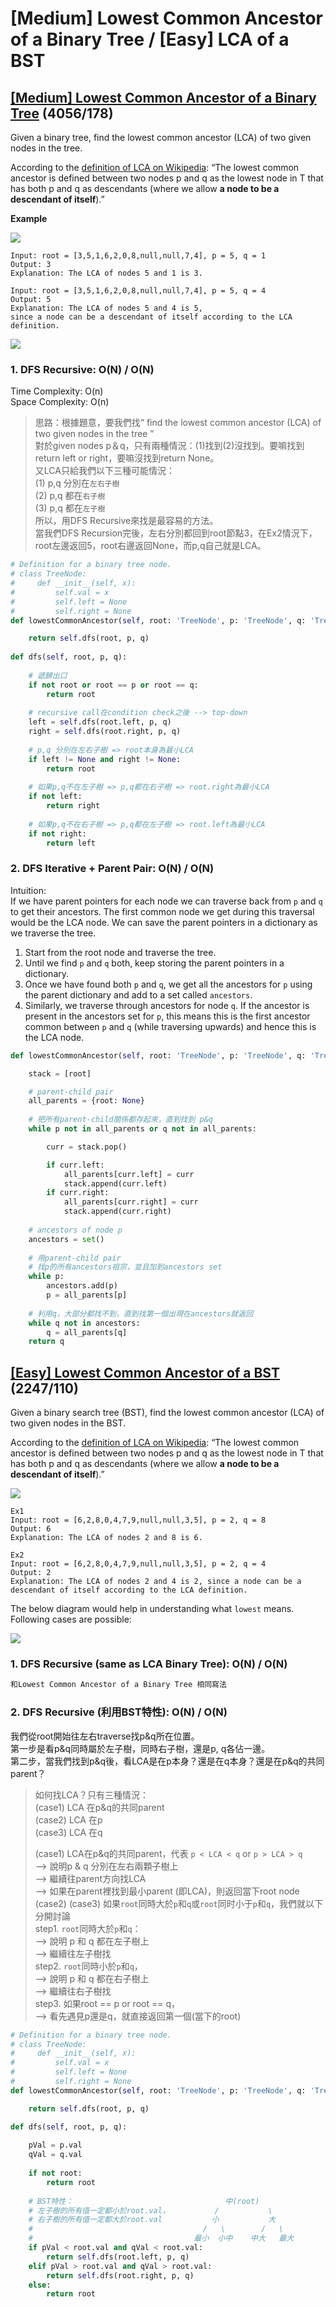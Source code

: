 # \[Medium\] Lowest Common Ancestor of a Binary Tree / \[Easy\] LCA of a BST

## [\[Medium\] Lowest Common Ancestor of a Binary Tree](https://leetcode.com/problems/lowest-common-ancestor-of-a-binary-tree/) \(4056/178\)

Given a binary tree, find the lowest common ancestor \(LCA\) of two given nodes in the tree.

According to the [definition of LCA on Wikipedia](https://en.wikipedia.org/wiki/Lowest_common_ancestor): “The lowest common ancestor is defined between two nodes p and q as the lowest node in T that has both p and q as descendants \(where we allow **a node to be a descendant of itself**\).”

**Example**

![](../../.gitbook/assets/image.png)

```text
Input: root = [3,5,1,6,2,0,8,null,null,7,4], p = 5, q = 1
Output: 3
Explanation: The LCA of nodes 5 and 1 is 3.
```

```text
Input: root = [3,5,1,6,2,0,8,null,null,7,4], p = 5, q = 4
Output: 5
Explanation: The LCA of nodes 5 and 4 is 5, 
since a node can be a descendant of itself according to the LCA definition.
```



![](../../.gitbook/assets/lowestcommonancestor.jpg)

### 1. DFS Recursive: O\(N\) / O\(N\)

Time Complexity: O\(n\)  
Space Complexity: O\(n\)

> 思路：根據題意，要我們找“ find the lowest common ancestor \(LCA\) of two given nodes in the tree ”  
> 對於given nodes p＆q，只有兩種情況：\(1\)找到\(2\)沒找到。要嘛找到return left or right，要嘛沒找到return None。  
> 又LCA只給我們以下三種可能情況：  
> \(1\) p,q 分別在`左右子樹`   
> \(2\) p,q 都在`右子樹`   
> \(3\) p,q 都在`左子樹`  
> 所以，用DFS Recursive來找是最容易的方法。  
> 當我們DFS Recursion完後，左右分別都回到root節點3，在Ex2情況下，root左邊返回5，root右邊返回None，而p,q自己就是LCA。

```python
# Definition for a binary tree node.
# class TreeNode:
#     def __init__(self, x):
#         self.val = x
#         self.left = None
#         self.right = None
def lowestCommonAncestor(self, root: 'TreeNode', p: 'TreeNode', q: 'TreeNode') -> 'TreeNode':

    return self.dfs(root, p, q)
    
def dfs(self, root, p, q):
    
    # 遞歸出口
    if not root or root == p or root == q:
        return root
        
    # recursive call在condition check之後 --> top-down  
    left = self.dfs(root.left, p, q)
    right = self.dfs(root.right, p, q)
    
    # p,q 分別在左右子樹 => root本身為最小LCA
    if left != None and right != None:
        return root
        
    # 如果p,q不在左子樹 => p,q都在右子樹 => root.right為最小LCA 
    if not left:
        return right
        
    # 如果p,q不在右子樹 => p,q都在左子樹 => root.left為最小LCA
    if not right:
        return left

```

### 2. DFS Iterative + Parent Pair:     O\(N\) / O\(N\)

Intuition:   
If we have parent pointers for each node we can traverse back from `p` and `q` to get their ancestors. The first common node we get during this traversal would be the LCA node. We can save the parent pointers in a dictionary as we traverse the tree.

1. Start from the root node and traverse the tree.
2. Until we find `p` and `q` both, keep storing the parent pointers in a dictionary.
3. Once we have found both `p` and `q`, we get all the ancestors for `p` using the parent dictionary and add to a set called `ancestors`.
4. Similarly, we traverse through ancestors for node `q`. If the ancestor is present in the ancestors set for `p`, this means this is the first ancestor common between `p` and `q` \(while traversing upwards\) and hence this is the LCA node.

```python
def lowestCommonAncestor(self, root: 'TreeNode', p: 'TreeNode', q: 'TreeNode') -> 'TreeNode':

    stack = [root]

    # parent-child pair
    all_parents = {root: None}
    
    # 把所有parent-child關係都存起來，直到找到 p&q
    while p not in all_parents or q not in all_parents:

        curr = stack.pop()

        if curr.left:
            all_parents[curr.left] = curr
            stack.append(curr.left)
        if curr.right:
            all_parents[curr.right] = curr
            stack.append(curr.right)
    
    # ancestors of node p
    ancestors = set()
    
    # 用parent-child pair
    # 找p的所有ancestors祖宗，並且加到ancestors set
    while p:
        ancestors.add(p)
        p = all_parents[p]
    
    # 利用q，大部分都找不到，直到找第一個出現在ancestors就返回
    while q not in ancestors:
        q = all_parents[q]
    return q
```

## [\[Easy\] Lowest Common Ancestor of a BST](https://leetcode.com/problems/lowest-common-ancestor-of-a-binary-search-tree/)    \(2247/110\)

Given a binary search tree \(BST\), find the lowest common ancestor \(LCA\) of two given nodes in the BST.

According to the [definition of LCA on Wikipedia](https://en.wikipedia.org/wiki/Lowest_common_ancestor): “The lowest common ancestor is defined between two nodes p and q as the lowest node in T that has both p and q as descendants \(where we allow **a node to be a descendant of itself**\).”



![](https://gblobscdn.gitbook.com/assets%2F-M5JC8imwSUnef3zjvhP%2F-MWLQ9-l-UgYwZn-wdRK%2F-MWQCEbVP65ywCWwLRhP%2Fimage.png?alt=media&token=5c90eb76-c9a9-4d0e-a390-270482a3ba57)

```text
Ex1
Input: root = [6,2,8,0,4,7,9,null,null,3,5], p = 2, q = 8
Output: 6
Explanation: The LCA of nodes 2 and 8 is 6.
```

```text
Ex2
Input: root = [6,2,8,0,4,7,9,null,null,3,5], p = 2, q = 4
Output: 2
Explanation: The LCA of nodes 2 and 4 is 2, since a node can be a descendant of itself according to the LCA definition.
```

The below diagram would help in understanding what `lowest` means. Following cases are possible:

![](../../.gitbook/assets/image%20%2848%29.png)

### 1. DFS Recursive \(same as LCA Binary Tree\): O\(N\) / O\(N\)

```python
和Lowest Common Ancestor of a Binary Tree 相同寫法
```

### 2. DFS Recursive \(利用BST特性\):   O\(N\) / O\(N\)

我們從root開始往左右traverse找p&q所在位置。  
第一步是看p&q同時屬於左子樹，同時右子樹，還是p, q各佔一邊。  
第二步，當我們找到p&q後，看LCA是在p本身？還是在q本身？還是在p&q的共同parent？

> 如何找LCA？只有三種情況：  
> \(case1\) LCA 在p&q的共同parent      
> \(case2\) LCA 在p                                  
> \(case3\) LCA 在q   
>   
> \(case1\) LCA在p&q的共同parent，代表 `p < LCA < q` or `p > LCA > q`  
>       --&gt; 說明p & q 分別在左右兩顆子樹上  
>       --&gt; 繼續往parent方向找LCA   
>       --&gt; 如果在parent裡找到最小parent \(即LCA\)，則返回當下root node   
> \(case2\) \(case3\)  如果`root`同時大於`p`和`q`或`root`同时小于`p`和`q`，我們就以下分開討論  
>       step1. `root`同時大於`p`和`q`：  
>                --&gt; 說明 p 和 q 都在左子樹上  
>                --&gt; 繼續往左子樹找   
>       step2.  `root`同時小於`p`和`q`，  
>                --&gt; 說明 p 和 q 都在右子樹上  
>                --&gt; 繼續往右子樹找  
>       step3.   如果root == p or root == q，  
>                 --&gt; 看先遇見p還是q，就直接返回第一個\(當下的root\)

```python
# Definition for a binary tree node.
# class TreeNode:
#     def __init__(self, x):
#         self.val = x
#         self.left = None
#         self.right = None
def lowestCommonAncestor(self, root: 'TreeNode', p: 'TreeNode', q: 'TreeNode') -> 'TreeNode':

    return self.dfs(root, p, q)

def dfs(self, root, p, q):
    
    pVal = p.val
    qVal = q.val
    
    if not root:
        return root
        
    # BST特性：                                  中(root)
    # 左子樹的所有值一定都小於root.val，          /           \
    # 右子樹的所有值一定都大於root.val           小           大 
    #                                      /   \        /   \
    #                                    最小  小中    中大   最大
    if pVal < root.val and qVal < root.val:
        return self.dfs(root.left, p, q)
    elif pVal > root.val and qVal > root.val:
        return self.dfs(root.right, p, q)
    else:
        return root    
```

